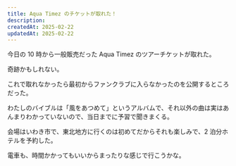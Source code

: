 ```yaml
---
title: Aqua Timez のチケットが取れた！
description:
createdAt: 2025-02-22
updatedAt: 2025-02-22
---
```


今日の 10 時から一般販売だった Aqua Timez のツアーチケットが取れた。

奇跡かもしれない。

これで取れなかったら最初からファンクラブに入らなかったのを公開するところだった。

わたしのバイブルは「風をあつめて」というアルバムで、それ以外の曲は実はあんまりわかっていないので、当日までに予習で聞きまくる。

会場はいわき市で、東北地方に行くのは初めてだからそれも楽しみで、2 泊分ホテルを予約した。

電車も、時間かかってもいいからまったりな感じで行こうかな。
